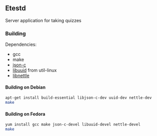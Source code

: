 ## Etestd
Server application for taking quizzes

### Building
Dependencies:
- gcc
- make
- [json-c](https://github.com/json-c/json-c)
- [libuuid](https://github.com/karelzak/util-linux/tree/master/libuuid) from util-linux
- [libnettle](https://www.lysator.liu.se/~nisse/nettle/)

#### Building on Debian
```sh
apt-get install build-essential libjson-c-dev uuid-dev nettle-dev  
make
```

#### Building on Fedora
```sh
yum install gcc make json-c-devel libuuid-devel nettle-devel  
make
```

